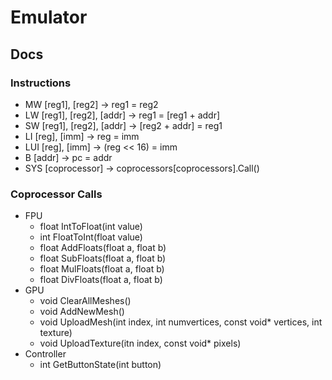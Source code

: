 # Emulator
## Docs
### Instructions
* MW [reg1], [reg2]         -> reg1 = reg2
* LW [reg1], [reg2], [addr] -> reg1 = [reg1 + addr]
* SW [reg1], [reg2], [addr] -> [reg2 + addr] = reg1
* LI [reg], [imm]           -> reg = imm
* LUI [reg], [imm]          -> (reg << 16) = imm
* B [addr]                  -> pc = addr
* SYS [coprocessor]         -> coprocessors[coprocessors].Call()

### Coprocessor Calls
* FPU
  * float IntToFloat(int value)
  * int FloatToInt(float value)
  * float AddFloats(float a, float b)
  * float SubFloats(float a, float b)
  * float MulFloats(float a, float b)
  * float DivFloats(float a, float b)
* GPU
  * void ClearAllMeshes()
  * void AddNewMesh()
  * void UploadMesh(int index, int numvertices, const void* vertices, int texture)
  * void UploadTexture(itn index, const void* pixels)
* Controller
  * int GetButtonState(int button)
